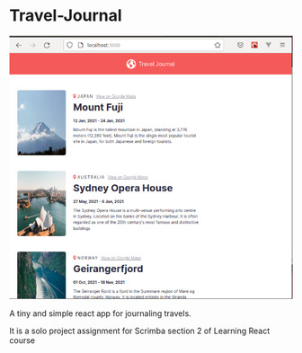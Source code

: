 # Travel-Journal

![alt Travel Journal](https://github.com/agahebeye/Travel-Journal/blob/main/public/travel-journal.png?raw=true)

A tiny and simple react app for journaling travels.

It is a solo project assignment for Scrimba section 2 of Learning React course
